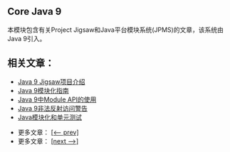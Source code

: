 ## Core Java 9

本模块包含有关Project Jigsaw和Java平台模块系统(JPMS)的文章，该系统由Java 9引入。

## 相关文章：

+ [Java 9 Jigsaw项目介绍](docs/Jigsaw项目介绍.md)
+ [Java 9模块化指南](docs/Java9模块化指南.md)
+ [Java 9中Module API的使用](docs/Java9中的Module的使用.md)
+ [Java 9非法反射访问警告](docs/Java9非法反射访问警告.md)
+ [Java模块化和单元测试](docs/Java模块化和单元测试.md)

- 更多文章： [[<-- prev]](../java-9-new-features/README.md)
- 更多文章： [[next -->]](../java-10/README.md)